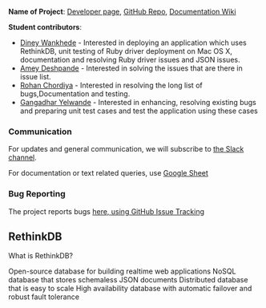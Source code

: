 

**Name of Project**: [Developer page](https://www.rethinkdb.com/), [GitHub Repo](https://github.com/rethinkdb/rethinkdb), [Documentation Wiki]()

**Student contributors**:

* [Diney Wankhede](https://github.com/dineyw23) - Interested in deploying an application which uses RethinkDB, unit testing of Ruby driver deployment on Mac OS X, documentation and resolving Ruby driver issues and JSON issues.
* [Amey Deshpande](https://github.com/ameydeshpande) - Interested in solving the issues that are there in issue list.
* [Rohan Chordiya](https://github.com/rchordiya) - Interested in resolving the long list of bugs,Documentation and testing.
* [Gangadhar Yelwande](https://github.com/gyelwande) - Interested in enhancing, resolving existing bugs and preparing unit test cases and test the application using these cases

### Communication

For updates and general communication, we will subscribe to [the Slack channel](https://rethinkdb-chicostate.slack.com).

For documentation or text related queries, use [Google Sheet](https://docs.google.com/a/mail.csuchico.edu/document/d/1xhe0akOSdFhYTqRnk2zKf4GVXuMCjwAc0pumST6Inbk/edit?usp=sharing)

### Bug Reporting

The project reports bugs [here, using GitHub Issue Tracking](https://github.com/rethinkdb/rethinkdb/issues)

## RethinkDB

What is RethinkDB?

Open-source database for building realtime web applications
NoSQL database that stores schemaless JSON documents
Distributed database that is easy to scale
High availability database with automatic failover and robust fault tolerance
